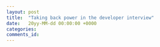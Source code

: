 ```yaml
---
layout: post
title:  "Taking back power in the developer interview"
date:   20yy-MM-dd 00:00:00 +0000
categories:
comments_id:
---
```




<!--

Power is important

> Fight with Jack. Randall was there. Handled well personally and with managers. Eventually left company.

Turn failures into successes.
> New interview, tell about the story with Jack. As I leave, Randall is going in for an interview after me. New manager asks about me, recalls his perception of the event. New manager fills in the blanks on my behalf



Asking questions:
1. Be specific about the things that you care about
2. Ask technical questions
   - Be ready for questions coming back
3. Question that relate to the company
   - Shows you did research

-->
